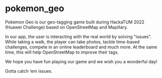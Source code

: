 # pokemon_geo

Pokemon Geo is our geo-tagging game built during HackaTUM 2022 (Huawei Challenge) based on OpenStreetMap and Mapillary.

In our app, the user is interacting with the real world by solving "issues". While taking a walk, the player can take photos, tackle time-based challenges, compete in an online leaderboard and much more. At the same time, this will help OpenStreetMap to improve their tags.

We hope you have fun playing our game and we wish you a wonderful day!

Gotta catch ‘em issues.
